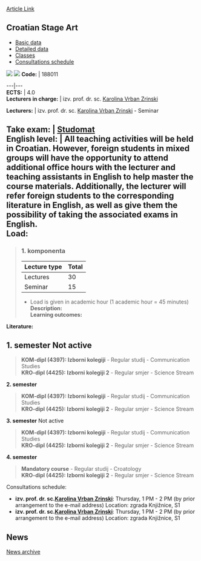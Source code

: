 [Article Link](https://www.fhs.hr/en/course/csa)

## Croatian Stage Art
  * [Basic data](https://www.fhs.hr/en/course/csa#v1id-523763_43889_1_0 "Basic data")
  * [Detailed data](https://www.fhs.hr/en/course/csa#v1id-523763_43889_1_1 "Detailed data")
  * [Classes](https://www.fhs.hr/en/course/csa#v1id-523763_43889_1_2 "Classes")
  * [Consultations schedule](https://www.fhs.hr/en/course/csa#v1id-523763_43889_1_3 "Consultations schedule")


[![](https://www.fhs.hr/img/flags/gif/hr.gif)](https://www.fhs.hr/predmet/hsu) [![](https://www.fhs.hr/img/flags/gif/gb.gif)](https://www.fhs.hr/en/course/csa)
**Code:** |  188011  
  
---|---  
**ECTS:** |  4.0   
**Lecturers in charge:** |  izv. prof. dr. sc. [Karolina Vrban Zrinski](https://www.fhs.hr/staff/karolina.vrban_zrinski)   
  
**Lecturers:** |  izv. prof. dr. sc. [Karolina Vrban Zrinski](https://www.fhs.hr/djelatnik/karolina.vrban_zrinski) - Seminar  
  
**Take exam:** |  [Studomat](http://www.isvu.hr/studomat)  
**English level:** |  All teaching activities will be held in Croatian. However, foreign students in mixed groups will have the opportunity to attend additional office hours with the lecturer and teaching assistants in English to help master the course materials. Additionally, the lecturer will refer foreign students to the corresponding literature in English, as well as give them the possibility of taking the associated exams in English.   
**Load:**  
---  
> ### 1. komponenta
> | Lecture type | Total  
> ---|---  
> Lectures | 30  
> Seminar | 15  
> * Load is given in academic hour (1 academic hour = 45 minutes)   
**Description:**  
> **Learning outcomes:**  

  
**Literature:**  

  
**1. semester** Not active  
---  
> **KOM-dipl (4397): Izborni kolegiji** - Regular studij - Communication Studies  
>  **KRO-dipl (4425): Izborni kolegiji 2** - Regular smjer - Science Stream  
>   
  
**2. semester**  
> **KOM-dipl (4397): Izborni kolegiji** - Regular studij - Communication Studies  
>  **KRO-dipl (4425): Izborni kolegiji 2** - Regular smjer - Science Stream  
>   
  
**3. semester** Not active  
> **KOM-dipl (4397): Izborni kolegiji** - Regular studij - Communication Studies  
>  **KRO-dipl (4425): Izborni kolegiji 2** - Regular smjer - Science Stream  
>   
  
**4. semester**  
> **Mandatory course** - Regular studij - Croatology  
>  **KRO-dipl (4425): Izborni kolegiji 2** - Regular smjer - Science Stream  
>   
Consultations schedule: 
  * **izv. prof. dr. sc.[Karolina Vrban Zrinski](https://www.fhs.hr/staff/karolina.vrban_zrinski)**: 
Thursday, 1 PM - 2 PM (by prior arrangement to the e-mail address)
Location: zgrada Knjižnice, S1 
  * **izv. prof. dr. sc.[Karolina Vrban Zrinski](https://www.fhs.hr/djelatnik/karolina.vrban_zrinski)**: 
Thursday, 1 PM - 2 PM (by prior arrangement to the e-mail address)
Location: zgrada Knjižnice, S1 


## News
[News archive](https://www.fhs.hr/en/course/csa?@=21602#news_115326 "News archive")
